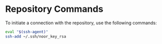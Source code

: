 # Repository Commands

To initiate a connection with the repository, use the following commands:

```bash
eval "$(ssh-agent)"
ssh-add ~/.ssh/noor_key_rsa
